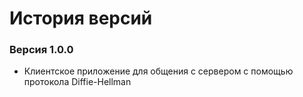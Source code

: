 История версий
==============

### Версия 1.0.0
* Клиентское приложение для общения с сервером с помощью протокола Diffie-Hellman
